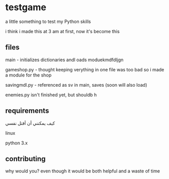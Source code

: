 # testgame

a little something to test my Python skills

i think i made this at 3 am at first, now it's become this

## files

main - initializes dictionaries andl oads moduekmdfdljgn

gameshop.py - thought keeping verything in one file was too bad so i made a module for the shop

savingmdl.py - referenced as sv in main, saves (soon will also load)

enemies.py isn't finished yet, but shouldb  h


## requirements

كيف يمكنني أن أقتل نفسي

linux

python 3.x

## contributing

why would you? even though it would be both helpful and a waste of time
